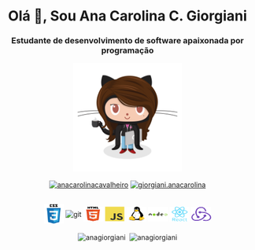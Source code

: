 <h1 align="center">Olá 👋, Sou Ana Carolina C. Giorgiani</h1>
<h3 align="center">Estudante de desenvolvimento de software apaixonada por programação</h3>
<div align="center">
<img src="https://github.com/anagiorgiani/repositorioAna/blob/master/img/gitfem.png" width= 220px />
</div>

<div align="center">
<p align="center">
<a href="https://linkedin.com/in/anacarolinacavalheiro" target="blank"><img align="center" src="https://img.shields.io/badge/LinkedIn-0077B5?style=for-the-badge&logo=linkedin&logoColor=white" alt="anacarolinacavalheiro"  /></a>
<a href="https://instagram.com/giorgiani.anacarolina" target="blank"><img align="center" src="https://img.shields.io/badge/Instagram-E4405F?style=for-the-badge&logo=instagram&logoColor=white" alt="giorgiani.anacarolina"  /></a>
</p>
</div>

<div align="center"><br>
<img align="center" src="https://raw.githubusercontent.com/devicons/devicon/master/icons/css3/css3-original-wordmark.svg" alt="css3" width="40" height="40"/> 
  
<img align="center" src="https://www.vectorlogo.zone/logos/git-scm/git-scm-icon.svg" alt="git" width="40" height="30"/> 
  
<img align="center" src="https://raw.githubusercontent.com/devicons/devicon/master/icons/html5/html5-original-wordmark.svg" alt="html5" width="40" height="30"/> 
  
<img align="center"  src="https://raw.githubusercontent.com/devicons/devicon/master/icons/javascript/javascript-original.svg" alt="javascript" width="40" height="30"/> 
  
<img  align="center" src="https://raw.githubusercontent.com/devicons/devicon/master/icons/linux/linux-original.svg" alt="linux" width="40" height="30"/> 
  
<img align="center"  src="https://raw.githubusercontent.com/devicons/devicon/master/icons/nodejs/nodejs-original-wordmark.svg" alt="nodejs" width="40" height="30"/>
  
<img align="center"  src="https://raw.githubusercontent.com/devicons/devicon/master/icons/react/react-original-wordmark.svg" alt="react" width="40" height="30"/>
  
<img align="center" src="https://raw.githubusercontent.com/devicons/devicon/master/icons/redux/redux-original.svg" alt="redux" width="40" height="30"/> 
</div>  

<br>

<div align="center">
<span><img align="center" src="https://github-readme-stats.vercel.app/api/top-langs?username=anagiorgiani&show_icons=true&theme=dracula" alt="anagiorgiani" width="200"/></span>
<span>&nbsp;<img align="center" src="https://github-readme-stats.vercel.app/api?username=anagiorgiani&show_icons=true&theme=dracula" alt="anagiorgiani" width="350"/></span>
</div>
<br>
